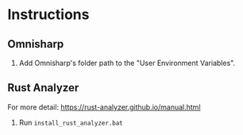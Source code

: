 # Instructions

## Omnisharp

1. Add Omnisharp's folder path to the "User Environment Variables".

## Rust Analyzer

For more detail: https://rust-analyzer.github.io/manual.html

1. Run `install_rust_analyzer.bat`
